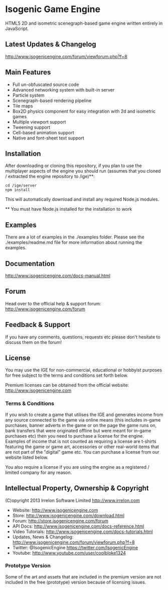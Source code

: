 # Isogenic Game Engine
HTML5 2D and isometric scenegraph-based game engine written entirely in JavaScript.

## Latest Updates & Changelog
http://www.isogenicengine.com/forum/viewforum.php?f=8

## Main Features
* Full un-obfuscated source code
* Advanced networking system with built-in server
* Particle system
* Scenegraph-based rendering pipeline
* Tile maps
* Box2D physics component for easy integration with 2d and isometric games
* Multiple viewport support
* Tweening support
* Cell-based animation support
* Native and font-sheet text support

## Installation
After downloading or cloning this repository, if you plan to use the multiplayer aspects of the engine you should run
(assumes that you cloned / extracted the engine repository to /ige)**:

    cd /ige/server
    npm install

This will automatically download and install any required Node.js modules.

** You must have Node.js installed for the installation to work

## Examples
There are a lot of examples in the ./examples folder. Please see the ./examples/readme.md file for more information
about running the examples.

## Documentation
http://www.isogenicengine.com/docs-manual.html

## Forum
Head over to the official help & support forum: http://www.isogenicengine.com/forum

## Feedback & Support
If you have any comments, questions, requests etc please don't hesitate to discuss them on the forum!

## License
You may use the IGE for non-commercial, educational or hobbyist purposes for free subject to the terms and conditions
set forth below.

Premium licenses can be obtained from the official website: http://www.isogenicengine.com

### Terms & Conditions
If you wish to create a game that utilises the IGE and generates income from any source connected to the game via online
means (this includes in-game purchases, banner adverts in the game or on the page the game runs on, bank transfers that
were originated offline but were meant for in-game purchases etc) then you need to purchase a license for the engine.
Examples of income that is not counted as requiring a license are t-shirts featuring the game or game art, accessories
or other real-world items that are not part of the "digital" game etc. You can purchase a license from our website listed
below.

You also require a license if you are using the engine as a registered / limited company for any reason.

## Intellectual Property, Ownership & Copyright
(C)opyright 2013 Irrelon Software Limited
http://www.irrelon.com

* Website: http://www.isogenicengine.com
* Store: http://www.isogenicengine.com/download.html
* Forum: http://store.isogenicengine.com/forum
* API Docs: http://www.isogenicengine.com/docs-reference.html
* Video Tutorials: http://www.isogenicengine.com/docs-tutorials.html
* Updates, News & Changelog: http://www.isogenicengine.com/forum/viewforum.php?f=8
* Twitter: @IsogenicEngine https://twitter.com/IsogenicEngine
* Youtube: http://www.youtube.com/user/coolbloke1324

### Prototype Version
Some of the art and assets that are included in the premium version are not included in the free (prototype) version because
of licensing issues.
